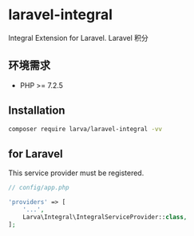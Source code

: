 # laravel-integral

Integral Extension for Laravel. Laravel 积分

## 环境需求

- PHP >= 7.2.5

## Installation

```bash
composer require larva/laravel-integral -vv
```

## for Laravel

This service provider must be registered.

```php
// config/app.php

'providers' => [
    '...',
    Larva\Integral\IntegralServiceProvider::class,
];
```
